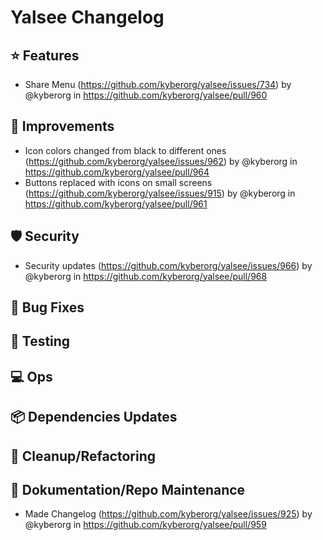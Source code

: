 # Yalsee Changelog

:star: Features
---
* Share Menu (https://github.com/kyberorg/yalsee/issues/734) by @kyberorg in https://github.com/kyberorg/yalsee/pull/960

:hammer: Improvements
---
* Icon colors changed from black to different ones (https://github.com/kyberorg/yalsee/issues/962) by @kyberorg
  in https://github.com/kyberorg/yalsee/pull/964
* Buttons replaced with icons on small screens (https://github.com/kyberorg/yalsee/issues/915) by @kyberorg
  in https://github.com/kyberorg/yalsee/pull/961

:shield: Security
---
* Security updates (https://github.com/kyberorg/yalsee/issues/966)  by @kyberorg
  in https://github.com/kyberorg/yalsee/pull/968

:lady_beetle: Bug Fixes
---

:test_tube: Testing
---

:computer: Ops
---

:package: Dependencies Updates
---

:broom: Cleanup/Refactoring
---

:notebook_with_decorative_cover: Dokumentation/Repo Maintenance
---

* Made Changelog (https://github.com/kyberorg/yalsee/issues/925) by @kyberorg
  in https://github.com/kyberorg/yalsee/pull/959